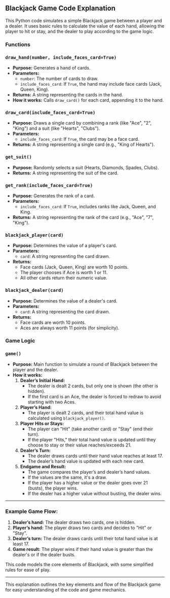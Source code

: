 ## Blackjack Game Code Explanation

This Python code simulates a simple Blackjack game between a player and a dealer. It uses basic rules to calculate the value of each hand, allowing the player to hit or stay, and the dealer to play according to the game logic.

### Functions

### `draw_hand(number, include_faces_card=True)`
- **Purpose:** Generates a hand of cards.
- **Parameters:** 
  - `number`: The number of cards to draw.
  - `include_faces_card`: If `True`, the hand may include face cards (Jack, Queen, King).
- **Returns:** A string representing the cards in the hand.
- **How it works:** Calls `draw_card()` for each card, appending it to the hand.

### `draw_card(include_faces_card=True)`
- **Purpose:** Draws a single card by combining a rank (like "Ace", "2", "King") and a suit (like "Hearts", "Clubs").
- **Parameters:**
  - `include_faces_card`: If `True`, the card may be a face card.
- **Returns:** A string representing a single card (e.g., "King of Hearts").

### `get_suit()`
- **Purpose:** Randomly selects a suit (Hearts, Diamonds, Spades, Clubs).
- **Returns:** A string representing the suit of the card.

### `get_rank(include_faces_card=True)`
- **Purpose:** Generates the rank of a card.
- **Parameters:**
  - `include_faces_card`: If `True`, includes ranks like Jack, Queen, and King.
- **Returns:** A string representing the rank of the card (e.g., "Ace", "7", "King").

### `blackjack_player(card)`
- **Purpose:** Determines the value of a player's card.
- **Parameters:** 
  - `card`: A string representing the card drawn.
- **Returns:** 
  - Face cards (Jack, Queen, King) are worth 10 points.
  - The player chooses if Ace is worth 1 or 11.
  - All other cards return their numeric value.

### `blackjack_dealer(card)`
- **Purpose:** Determines the value of a dealer's card.
- **Parameters:** 
  - `card`: A string representing the card drawn.
- **Returns:** 
  - Face cards are worth 10 points.
  - Aces are always worth 11 points (for simplicity).

### Game Logic

### `game()`
- **Purpose:** Main function to simulate a round of Blackjack between the player and the dealer.
- **How it works:**
  1. **Dealer’s Initial Hand:**
     - The dealer is dealt 2 cards, but only one is shown (the other is hidden).
     - If the first card is an Ace, the dealer is forced to redraw to avoid starting with two Aces.
  2. **Player’s Hand:**
     - The player is dealt 2 cards, and their total hand value is calculated using `blackjack_player()`.
  3. **Player Hits or Stays:**
     - The player can "Hit" (take another card) or "Stay" (end their turn).
     - If the player "Hits," their total hand value is updated until they choose to stay or their value reaches/exceeds 21.
  4. **Dealer’s Turn:**
     - The dealer draws cards until their hand value reaches at least 17.
     - The dealer’s hand value is updated with each new card.
  5. **Endgame and Result:**
     - The game compares the player’s and dealer’s hand values.
     - If the values are the same, it's a draw.
     - If the player has a higher value or the dealer goes over 21 (busts), the player wins.
     - If the dealer has a higher value without busting, the dealer wins.

---

### Example Game Flow:
1. **Dealer’s hand:** The dealer draws two cards, one is hidden.
2. **Player’s hand:** The player draws two cards and decides to "Hit" or "Stay".
3. **Dealer’s turn:** The dealer draws cards until their total hand value is at least 17.
4. **Game result:** The player wins if their hand value is greater than the dealer's or if the dealer busts.

This code models the core elements of Blackjack, with some simplified rules for ease of play.

--- 

This explanation outlines the key elements and flow of the Blackjack game for easy understanding of the code and game mechanics.
